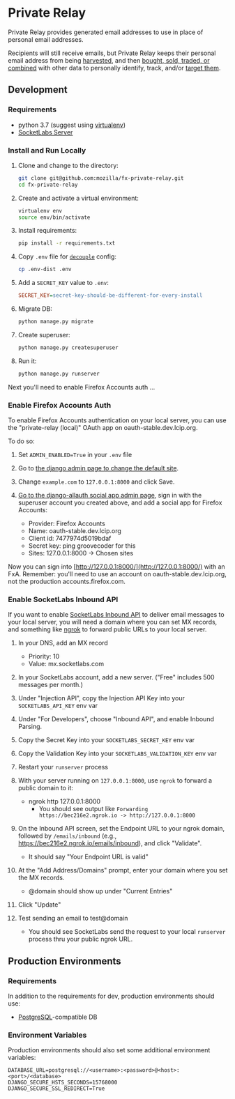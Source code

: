 # Private Relay
Private Relay provides generated email addresses to use in place of personal
email addresses.

Recipients will still receive emails, but Private Relay keeps their personal
email address from being [harvested](https://blog.hubspot.com/marketing/what-is-a-landing-page-ht), 
and then [bought, sold, traded, or combined](https://www.bookyourdata.com/) 
with  other data to personally identify, track, and/or [target
them](https://www.facebook.com/business/help/606443329504150?helpref=faq_content).

## Development
### Requirements
* python 3.7 (suggest using
  [virtualenv](http://docs.python-guide.org/en/latest/dev/virtualenvs/))
* [SocketLabs Server](https://www.socketlabs.com/signup/)

### Install and Run Locally
1. Clone and change to the directory:

    ```sh
    git clone git@github.com:mozilla/fx-private-relay.git
    cd fx-private-relay
    ```

2. Create and activate a virtual environment:

    ```sh
    virtualenv env
    source env/bin/activate
    ```

3. Install requirements:

    ```sh
    pip install -r requirements.txt
    ```

4. Copy `.env` file for
   [`decouple`](https://pypi.python.org/pypi/python-decouple) config:

    ```sh
    cp .env-dist .env
    ```

5. Add a `SECRET_KEY` value to `.env`:

    ```ini
    SECRET_KEY=secret-key-should-be-different-for-every-install
    ```

6. Migrate DB:

    ```sh
    python manage.py migrate
    ```

7. Create superuser:

    ```sh
    python manage.py createsuperuser
    ```

8. Run it:

    ```sh
    python manage.py runserver
    ```

Next you'll need to enable Firefox Accounts auth ...

### Enable Firefox Accounts Auth
To enable Firefox Accounts authentication on your local server, you can use the
"private-relay (local)" OAuth app on oauth-stable.dev.lcip.org.

To do so:

1. Set `ADMIN_ENABLED=True` in your `.env` file

2. Go to [the django admin page to change the default
   site](http://127.0.0.1:8000/admin/sites/site/1/change/).

3. Change `example.com` to `127.0.0.1:8000` and click Save.

4. [Go to the django-allauth social app admin
page](http://127.0.0.1:8000/admin/socialaccount/socialapp/), sign in with the
superuser account you created above, and add a social app for Firefox Accounts:

   * Provider: Firefox Accounts
   * Name: oauth-stable.dev.lcip.org
   * Client id: 7477974d5019bdaf
   * Secret key: ping groovecoder for this
   * Sites: 127.0.0.1:8000 -> Chosen sites

Now you can sign into [http://127.0.0.1:8000/](http://127.0.0.1:8000/) with an
FxA. Remember: you'll need to use an account on oauth-stable.dev.lcip.org, not
the production accounts.firefox.com.

### Enable SocketLabs Inbound API

If you want to enable [SocketLabs Inbound
API](https://inbound.docs.socketlabs.com/v1/documentation/introduction) to
deliver email messages to your local server, you will need a domain where you
can set MX records, and something like [ngrok](https://ngrok.com/) to forward
public URLs to your local server.

1. In your DNS, add an MX record
   * Priority: 10
   * Value: mx.socketlabs.com

2. In your SocketLabs account, add a new server. ("Free" includes 500 messages
   per month.)

3. Under "Injection API", copy the Injection API Key into your
   `SOCKETLABS_API_KEY` env var

4. Under "For Developers", choose "Inbound API", and enable Inbound Parsing.

5. Copy the Secret Key into your `SOCKETLABS_SECRET_KEY` env var

6. Copy the Validation Key into your `SOCKETLABS_VALIDATION_KEY` env var

7. Restart your `runserver` process

8. With your server running on `127.0.0.1:8000`, use `ngrok` to forward a
   public domain to it:
   * ngrok http 127.0.0.1:8000
     * You should see output like `Forwarding https://bec216e2.ngrok.io -> http://127.0.0.1:8000`

9. On the Inbound API screen, set the Endpoint URL to your ngrok domain,
   followed by `/emails/inbound`
   (e.g., https://bec216e2.ngrok.io/emails/inbound), and click "Validate".
   * It should say "Your Endpoint URL is valid"

10. At the "Add Address/Domains" prompt, enter your domain where you set the MX
    records.
    * @domain should show up under "Current Entries"

11. Click "Update"

12. Test sending an email to test@domain
    * You should see SocketLabs send the request to your local `runserver`
    process thru your public ngrok URL.


## Production Environments

### Requirements
In addition to the requirements for dev, production environments should use:

* [PostgreSQL](https://www.postgresql.org/)-compatible DB

### Environment Variables
Production environments should also set some additional environment variables:

```
DATABASE_URL=postgresql://<username>:<password>@<host>:<port>/<database>
DJANGO_SECURE_HSTS_SECONDS=15768000
DJANGO_SECURE_SSL_REDIRECT=True
```
